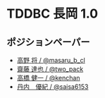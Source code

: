# TDDBC 長岡 1.0

## ポジションペーパー

- [高野 将 / @masaru\_b\_cl](/position-papers/masaru_b_cl.md)
- [齋藤 達也 / @two\_pack](/position-papers/two_pack.md)
- [高橋 健一 / @kenchan](/position-papers/kenchan.md)
- [丹内　優紀 / @saisa6153](/position-papers/saisa6153.md)
